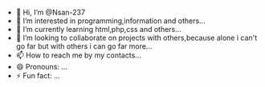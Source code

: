 - 👋 Hi, I’m @Nsan-237
- 👀 I’m interested in programming,information and others...
- 🌱 I’m currently learning html,php,css and others...
- 💞️ I’m looking to collaborate on projects with others,because alone i can't go far but with others i can go far more...
- 📫 How to reach me by my contacts...
- 😄 Pronouns: ...
- ⚡ Fun fact: ...

<!---
Nsan-237/Nsan-237 is a ✨ special ✨ repository because its `README.md` (this file) appears on your GitHub profile.
You can click the Preview link to take a look at your changes.
--->
